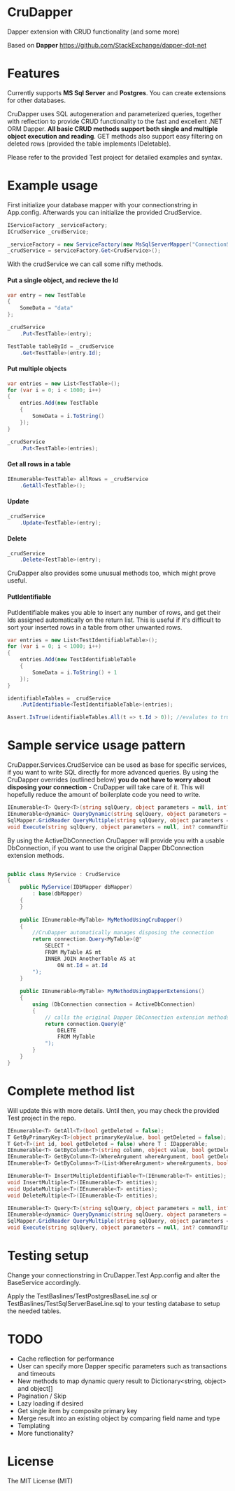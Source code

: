 # CruDapper
Dapper extension with CRUD functionality (and some more)

Based on **Dapper** https://github.com/StackExchange/dapper-dot-net

# Features

Currently supports **MS Sql Server** and **Postgres**. You can create extensions for other databases.

CruDapper uses SQL autogeneration and parameterized queries, together with reflection to provide CRUD functionality to the fast and excellent .NET ORM Dapper. **All basic CRUD methods support both single and multiple object execution and reading**. GET methods also support easy filtering on deleted rows (provided the table implements IDeletable).

Please refer to the provided Test project for detailed examples and syntax.

# Example usage
First initialize your database mapper with your connectionstring in App.config. Afterwards you can initialize the provided CrudService.
```c#
IServiceFactory _serviceFactory;
ICrudService _crudService;

_serviceFactory = new ServiceFactory(new MsSqlServerMapper("ConnectionStringName"));
_crudService = serviceFactory.Get<CrudService>();
```

With the crudService we can call some nifty methods.

#### Put a single object, and recieve the Id 
```c#
var entry = new TestTable
{
    SomeData = "data"
};

_crudService
    .Put<TestTable>(entry);

TestTable tableById = _crudService
    .Get<TestTable>(entry.Id);
```

#### Put multiple objects
```c#
var entries = new List<TestTable>();
for (var i = 0; i < 1000; i++)
{
    entries.Add(new TestTable
    {
        SomeData = i.ToString()
    });
}

_crudService
    .Put<TestTable>(entries);
```

#### Get all rows in a table
```c#
IEnumerable<TestTable> allRows = _crudService
    .GetAll<TestTable>();
```

#### Update
```c#
_crudService
    .Update<TestTable>(entry);
```

#### Delete
```c#
_crudService
    .Delete<TestTable>(entry);
```

CruDapper also provides some unusual methods too, which might prove useful.

#### PutIdentifiable
PutIdentifiable makes you able to insert any number of rows, and get their Ids assigned automatically on the return list. This is useful if it's difficult to sort your inserted rows in a table from other unwanted rows.
```c#
var entries = new List<TestIdentifiableTable>();
for (var i = 0; i < 1000; i++)
{
    entries.Add(new TestIdentifiableTable
    {
        SomeData = i.ToString() + 1
    });
}

identifiableTables = _crudService
    .PutIdentifiable<TestIdentifiableTable>(entries);

Assert.IsTrue(identifiableTables.All(t => t.Id > 0)); //evalutes to true
```

# Sample service usage pattern
CruDapper.Services.CrudService can be used as base for specific services, if you want to write SQL directly for more advanced queries. By using the CruDapper overrides (outlined below) **you do not have to worry about disposing your connection** - CruDapper will take care of it. This will hopefully reduce the amount of boilerplate code you need to write.

```c#
IEnumerable<T> Query<T>(string sqlQuery, object parameters = null, int? commandTimeout = null);
IEnumerable<dynamic> QueryDynamic(string sqlQuery, object parameters = null, int? commandTimeout = null);
SqlMapper.GridReader QueryMultiple(string sqlQuery, object parameters = null, int? commandTimeout = null);
void Execute(string sqlQuery, object parameters = null, int? commandTimeout = null);
```

By using the ActiveDbConnection CruDapper will provide you with a usable DbConnection, if you want to use the original Dapper DbConnection extension methods.
```c#

public class MyService : CrudService
{
    public MyService(IDbMapper dbMapper)
        : base(dbMapper)
    {
    }
    
    public IEnumerable<MyTable> MyMethodUsingCruDapper()
    {
        //CruDapper automatically manages disposing the connection
        return connection.Query<MyTable>(@"
            SELECT * 
            FROM MyTable AS mt 
            INNER JOIN AnotherTable AS at 
                ON mt.Id = at.Id
        ");
    }
    
    public IEnumerable<MyTable> MyMethodUsingDapperExtensions()
    {
        using (DbConnection connection = ActiveDbConnection)
        {
            // calls the original Dapper DbConnection extension methods making you able to use Dappers full functionality 
            return connection.Query(@"
                DELETE
                FROM MyTable
            ");
        }
    }
}
```

# Complete method list
Will update this with more details. Until then, you may check the provided Test project in the repo.
```c#
IEnumerable<T> GetAll<T>(bool getDeleted = false);
T GetByPrimaryKey<T>(object primaryKeyValue, bool getDeleted = false);
T Get<T>(int id, bool getDeleted = false) where T : IDapperable;
IEnumerable<T> GetByColumn<T>(string column, object value, bool getDeleted = false);
IEnumerable<T> GetByColumn<T>(WhereArgument whereArgument, bool getDeleted = false);
IEnumerable<T> GetByColumns<T>(List<WhereArgument> whereArguments, bool getDeleted = false);        

IEnumerable<T> InsertMultipleIdentifiable<T>(IEnumerable<T> entities);
void InsertMultiple<T>(IEnumerable<T> entities);
void UpdateMultiple<T>(IEnumerable<T> entities);
void DeleteMultiple<T>(IEnumerable<T> entities);

IEnumerable<T> Query<T>(string sqlQuery, object parameters = null, int? commandTimeout = null);
IEnumerable<dynamic> QueryDynamic(string sqlQuery, object parameters = null, int? commandTimeout = null);
SqlMapper.GridReader QueryMultiple(string sqlQuery, object parameters = null, int? commandTimeout = null);
void Execute(string sqlQuery, object parameters = null, int? commandTimeout = null);
```

# Testing setup
Change your connectionstring in CruDapper.Test App.config and alter the BaseService accordingly.

Apply the TestBaslines/TestPostgresBaseLine.sql or TestBaslines/TestSqlServerBaseLine.sql to your testing database to setup the needed tables.

# TODO

* Cache reflection for performance
* User can specify more Dapper specific parameters such as transactions and timeouts
* New methods to map dynamic query result to Dictionary<string, object> and object[] 
* Pagination / Skip
* Lazy loading if desired
* Get single item by composite primary key
* Merge result into an existing object by comparing field name and type
* Templating
* More functionality?

# License

The MIT License (MIT)
